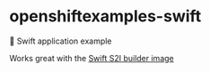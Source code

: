# openshiftexamples-swift
:memo: Swift application example

Works great with the [Swift S2I builder image](https://github.com/dudash/s2i-swift)
